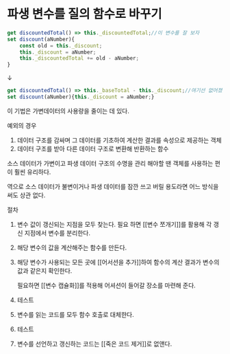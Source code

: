 # 파생 변수를 질의 함수로 바꾸기

```jsx
get discountedTotal() => this._discountedTotal;//이 변수를 잘 보자
set discount(aNumber){
	const old = this._discount;
	this._discount = aNumber;
	this._discountedTotal += old - aNumber;
}
```

↓

```jsx
get discountedTotal() => this._baseTotal - this._discount;//여기선 없어졌다 이 파생 변수를 없앤 것이 이 페이지의 기법이다.
set discount(aNumber){this._discount = aNumber;}
```

이 기법은 가변데이터의 사용량을 줄이는 데 있다.

예외의 경우

1. 데이터 구조를 감싸며 그 데이터를 기초하여 계산한 결과를 속성으로 제공하는 객체
2. 데이터 구조를 받아 다른 데이터 구조로 변환해 반환하는 함수

소스 데이터가 가변이고 파생 데이터 구조의 수명을 관리 해야할 땐 객체를 사용하는 편이 훨씬 유리하다.

역으로 소스 데이터가 불변이거나 파생 데이터를 잠깐 쓰고 버릴 용도라면 어느 방식을 써도 상관 없다.

절차

1. 변수 값이 갱신되는 지점을 모두 찾는다. 필요 하면 [[변수 쪼개기]]를 활용해 각 갱신 지점에서 변수를 분리한다.
2. 해당 변수의 값을 계산해주는 함수를 만든다.
3. 해당 변수가 사용되는 모든 곳에 [[어서션을 추가]]하여 함수의 계산 결과가 변수의 값과 같은지 확인한다.

    필요하면 [[변수 캡슐화]]를 적용해 어셔션이 들어갈 장소를 마련해 준다.

4. 테스트
5. 변수를 읽는 코드를 모두 함수 호출로 대체한다.
6. 테스트
7. 변수를 선언하고 갱신하는 코드는 [[죽은 코드 제거]]로 없앤다.
